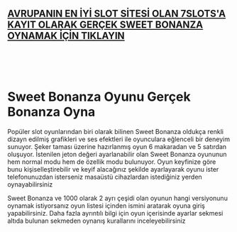 ## [AVRUPANIN EN İYİ SLOT SİTESİ OLAN 7SLOTS'A KAYIT OLARAK GERÇEK SWEET BONANZA OYNAMAK İÇİN TIKLAYIN](https://cutt.ly/SeFsSoA4)

<br>
<br>
<br>

# Sweet Bonanza Oyunu Gerçek Bonanza Oyna

Popüler slot oyunlarından biri olarak bilinen Sweet Bonanza oldukça renkli dizayn edilmiş grafikleri ve ses efektleri ile oyunculara eğlenceli bir deneyim sunuyor. Şeker taması üzerine hazırlanmış oyun 6 makaradan ve 5 satırdan oluşuyor. İstenilen jeton değeri ayarlanabilir olan Sweet Bonanza oyununun hem normal modu hem de özellik modu bulunuyor. Oyun keyfinize göre bunu kişiselleştirebilir ve keyif alacağınız şekilde ayarlayarak oyunu ister telefonunuzdan isterseniz masaüstü cihazlardan istediğiniz yerden oynayabilirsiniz

Sweet Bonanza ve 1000 olarak 2 ayrı çeşidi olan oyunun hangi versiyonunu oynamak istiyorsanız oyun listesi içinden ismini aratarak oyuna giriş yapabilirsiniz. Daha fazla ayrıntılı bilgi için oyun içerisinde ayarlar sekmesi altıda bulunan sekmeden oynanış kurallarını inceleyebilirsiniz

